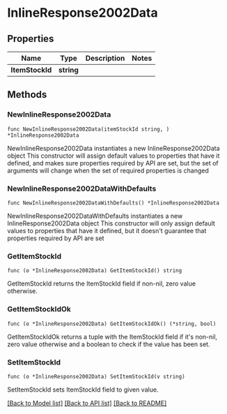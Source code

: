 # InlineResponse2002Data

## Properties

Name | Type | Description | Notes
------------ | ------------- | ------------- | -------------
**ItemStockId** | **string** |  | 

## Methods

### NewInlineResponse2002Data

`func NewInlineResponse2002Data(itemStockId string, ) *InlineResponse2002Data`

NewInlineResponse2002Data instantiates a new InlineResponse2002Data object
This constructor will assign default values to properties that have it defined,
and makes sure properties required by API are set, but the set of arguments
will change when the set of required properties is changed

### NewInlineResponse2002DataWithDefaults

`func NewInlineResponse2002DataWithDefaults() *InlineResponse2002Data`

NewInlineResponse2002DataWithDefaults instantiates a new InlineResponse2002Data object
This constructor will only assign default values to properties that have it defined,
but it doesn't guarantee that properties required by API are set

### GetItemStockId

`func (o *InlineResponse2002Data) GetItemStockId() string`

GetItemStockId returns the ItemStockId field if non-nil, zero value otherwise.

### GetItemStockIdOk

`func (o *InlineResponse2002Data) GetItemStockIdOk() (*string, bool)`

GetItemStockIdOk returns a tuple with the ItemStockId field if it's non-nil, zero value otherwise
and a boolean to check if the value has been set.

### SetItemStockId

`func (o *InlineResponse2002Data) SetItemStockId(v string)`

SetItemStockId sets ItemStockId field to given value.



[[Back to Model list]](../README.md#documentation-for-models) [[Back to API list]](../README.md#documentation-for-api-endpoints) [[Back to README]](../README.md)


